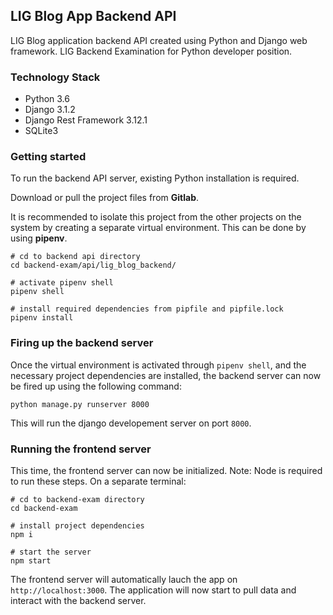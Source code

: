 ## LIG Blog App Backend API
LIG Blog application backend API created using Python and Django web framework. LIG Backend Examination for Python developer position.


### Technology Stack

 - Python 3.6
 - Django 3.1.2
 - Django Rest Framework 3.12.1
 - SQLite3

### Getting started

To run the backend API server, existing Python installation is required.

Download or pull the project files from **Gitlab**.

It is recommended to isolate this project from the other projects on the system by creating a separate virtual environment. This can be done by using **pipenv**.

    # cd to backend api directory
    cd backend-exam/api/lig_blog_backend/
    
    # activate pipenv shell
    pipenv shell
    
    # install required dependencies from pipfile and pipfile.lock
    pipenv install

### Firing up the backend server

Once the virtual environment is activated through `pipenv shell`, and the necessary project dependencies are installed, the backend server can now be fired up using the following command:

    python manage.py runserver 8000

This will run the django developement server on port `8000`.

### Running the frontend server

This time, the frontend server can now be initialized. 
Note: Node is required to run these steps.
On a separate terminal:

    # cd to backend-exam directory
    cd backend-exam
    
    # install project dependencies
    npm i
    
    # start the server
    npm start

The frontend server will automatically lauch the app on `http://localhost:3000`. The application will now start to pull data and interact with the backend server.



